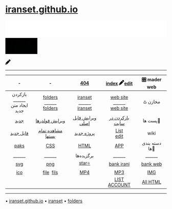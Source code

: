 #  [iranset.github.io](https://iranset.github.io/)

 ![](https://raw.githubusercontent.com/iranset/iranset.github.io/main/svgs/text-ram.svg)
 ![](https://github.com/iranset/iranset.github.io/raw/main/fils/img/gif/gif-1.gif)
<div aling="center">

<a class="" href="https://github.com/iranset/iranset.github.io/edit/main/README.md">
<img src="https://github.com/iranset/iranset.github.io/blob/main/svgs/solid/pencil.svg" width="16" height="16" />
</a>
</div>

___

|-|-|[404](https://github.com/iranset/iranset.github.io/blob/main/404.html)  | [index](https://github.com/iranset/iranset.github.io/blob/main/index.html)  <img src="https://raw.githubusercontent.com/iranset/iranset.github.io/main/svgs/solid/pencil.svg"  style="color: #fff;" width="16" height="16" />[edit](https://github.com/iranset/iranset.github.io/edit/main/index.html)  | 🎛️ mader web |
|:-----------:|:-------------:|:-------------:|:---------------------------------------------------------------------------:|:----------------------------------------------------------------------------:|
|بازکردن<br />______<br /> ایجاد متن جدید|[folders](https://github.com/iranset/folders/) <br />______<br /> [folders](https://github.com/iranset/folders/new/main)|[iranset](https://github.com/iranset/iranset) <br />______<br /> [iranset](https://github.com/iranset/iranset/new/main)|[web site](https://github.com/iranset/iranset.github.io) <br />______<br /> [web site](https://github.com/iranset/iranset.github.io/new/main)| ♨️ مخازن |
|[جدید](https://github.com/iranset/iranset.github.io/new/main/p)|[ویرایش فولدرها](https://github.com/iranset/iranset.github.io/main/p) | [ویرایش فایل اصلی](https://github.com/iranset/iranset.github.io/p.html) | [بازکردن در سایت](https://iranset.github.io/p.html)|  پست ها📄 |
| [فایل جدید](https://github.com/iranset/iranset.github.io/new/main/wiki/p/file/)| [مشاهده تمام پستها](wiki/p/file/html) | [پروژه جدید](https://github.com/iranset/iranset.github.io/new/main/wiki/p/file/html)| [List](/wiki/p/p.md) <br /> [edit](https://github.com/iranset/iranset.github.io/edit/main/wiki/p/p.md)| wiki|
|[paks]() | [CSS]() | [HTML]() |  [APP]() |دسته بندی ها💠  |
|______|______|  برگزیده‌ها |______|______|
|[svg]()|[png]()| [star⭐]() |[bank irani](bank-irani)|[bank web](bank-web)  |
| [ico]() | [file](file)  ‌ [fils](fils) |  [MP4]() |  [MP3]() | [IMG]() |  
|  |  |   |  [LIST ACCOUNT]()| [All HTML]() |  

___
• [iranset.github.io](https://github.com/iranset/iranset.github.io)
• [iranset](https://github.com/iranset/iranset)
• [folders](https://github.com/iranset/folders)

<a style="text-decoration: none;background-repeat: no-repeat;background-size:10px;width: 16px;height: 16px;font-size: 16px;padding: 5px;background-image: url('https://raw.githubusercontent.com/iranset/iranset.github.io/main/svgs/solid/pencil.svg'); color: #fff;" href="https://github.com/iranset/iranset.github.io/edit/main/index.html">‌‌ ‌ ‌</a>


  <a style="text-decoration: none;background-repeat: no-repeat;background-size:10px;width: 16px;height: 16px;font-size: 16px;padding: 5px;background-image: url('https://raw.githubusercontent.com/iranset/iranset.github.io/main/svgs/solid/pencil.svg'); color: #fff;" href="https://github.com/iranset/iranset.github.io/new/main/"> ‌ ‌ ‌ ‌ ‌ ‌</a>
